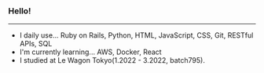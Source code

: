 ### Hello!

---

- I daily use... Ruby on Rails, Python, HTML, JavaScript, CSS, Git, RESTful APIs, SQL
- I'm currently learning... AWS, Docker, React
- I studied at Le Wagon Tokyo(1.2022 - 3.2022, batch795).


<!--
**km111444/km111444** is a ✨ _special_ ✨ repository because its `README.md` (this file) appears on your GitHub profile.

Here are some ideas to get you started:

- 🔭 I’m currently working on ...
- 🌱 I’m currently learning ...
- 👯 I’m looking to collaborate on ...
- 🤔 I’m looking for help with ...
- 💬 Ask me about ...
- 📫 How to reach me: ...
- 😄 Pronouns: ...
- ⚡ Fun fact: ...
-->
